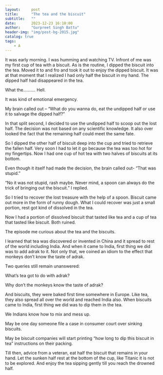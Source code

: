 ```yaml
---
layout:     post
title:      "The tea and the biscuit"
subtitle:   ""
date:       2023-12-23 16:10:00
author:     "Gurpreet Singh Battu"
header-img: "img/post-bg-2015.jpg"
catalog: true
tags:
    - A
---
```


It was early morning. I was humming and watching TV. Infront of me was my first cup of tea with a biscuit. As is the routine, I dipped the biscuit into the tea. Moved it to and fro and took it out to enjoy the dipped biscuit. It was at that moment that I realized I had only half the biscuit in my hand. The dipped half had disappeared in the tea.

What the………. Hell.

It was kind of emotional emergency.

My brain called out – “What do you wanna do, eat the undipped half or use it to salvage the dipped half?”

In that split second, I decided to use the undipped half to scoop out the lost half. The decision was not based on any scientific knowledge. It also over looked the fact that the remaining half could meet the same fate.

So I dipped the other half of biscuit deep into the cup and tried to retrieve the fallen half. Very soon I had to let it go because the tea was too hot for my fingertips. Now I had one cup of hot tea with two halves of biscuits at its bottom.

Even though it itself had made the decision, the brain called out- “That was stupid.”

“No it was not stupid, rash maybe. Never mind, a spoon can always do the trick of bringing out the biscuit.” I replied.

So I tried to recover the lost treasure with the help of a spoon. Biscuit came out more in the form of runny dough. What I could recover was just a small portion, rest got kind of dissolved in the tea.

Now I had a portion of dissolved biscuit that tasted like tea and a cup of tea that tasted like biscuit. Both ruined.

The episode me curious about the tea and the biscuits.

I learned that tea was discovered or invented in China and it spread to rest of the world including India. And when it came to India, first thing we did was to add adrak to it. Not only that, we coined an idiom to the effect that monkeys don’t know the taste of adrak.

Two queries still remain unanswered:

What’s tea got to do with adrak?

Why don’t the monkeys know the taste of adrak?

And biscuits, they were baked first time somewhere in Europe. Like tea, they also spread all over the world and reached India also. When biscuits came to India, first thing we did was to dip them in the tea.

We Indians know how to mix and mess up.

May be one day someone file a case in consumer court over sinking biscuits.

May be biscuit companies will start printing “how long to dip this biscuit in tea” instructions on their packing.

Till then, advice from a veteran, eat half the biscuit that remains in your hand. Let the sunken half rest at the bottom of the cup, like Titanic it is not to be explored. And enjoy the tea sipping gently till you reach the drowned half.
